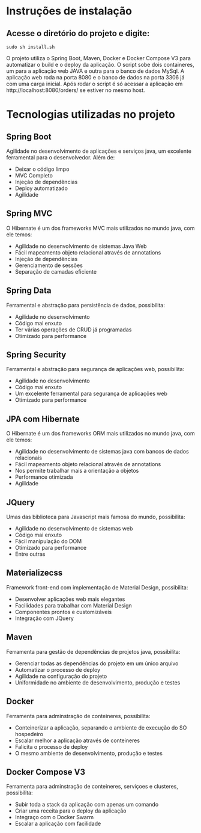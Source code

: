 # Instruções de instalação

## Acesse o diretório do projeto e digite:

```
sudo sh install.sh
```

O projeto utiliza o Spring Boot, Maven, Docker e Docker Compose V3 para automatizar o build e o deploy da aplicação. O script sobe dois containeres, um para a aplicação web JAVA e outra para o banco de dados MySql. A aplicação web roda na porta 8080 e o banco de dados na porta 3306 já com uma carga inicial. Após rodar o script é só acessar a aplicação em http://localhost:8080/orders/ se estiver no mesmo host.

# Tecnologias utilizadas no projeto

## Spring Boot

Agilidade no desenvolvimento de aplicações e serviços java, um excelente ferramental para o desenvolvedor. Além de:

* Deixar o código limpo
* MVC Completo
* Injeção de dependências
* Deploy automatizado
* Agilidade

## Spring MVC

O Hibernate é um dos frameworks MVC mais utilizados no mundo java, com ele temos:

* Agilidade no desenvolvimento de sistemas Java Web
* Fácil mapeamento objeto relacional através de annotations
* Injeção de dependências
* Gerenciamento de sessões
* Separação de camadas eficiente

## Spring Data

Ferramental e abstração para persistência de dados, possibilita:

* Agilidade no desenvolvimento
* Código mai enxuto
* Ter várias operações de CRUD já programadas
* Otimizado para performance

## Spring Security

Ferramental e abstração para segurança de aplicações web, possibilita:

* Agilidade no desenvolvimento
* Código mai enxuto
* Um excelente ferramental para segurança de aplicações web
* Otimizado para performance

## JPA com Hibernate

O Hibernate é um dos frameworks ORM mais utilizados no mundo java, com ele temos:

* Agilidade no desenvolvimento de sistemas java com bancos de dados relacionais
* Fácil mapeamento objeto relacional através de annotations
* Nos permite trabalhar mais a orientação a objetos
* Performance otimizada
* Agilidade

## JQuery

Umas das biblioteca para Javascript mais famosa do mundo, possibilita:

* Agilidade no desenvolvimento de sistemas web
* Código mai enxuto
* Fácil manipulação do DOM
* Otimizado para performance
* Entre outras

## Materializecss

Framework front-end com implementação de Material Design, possibilita:

* Desenvolver aplicações web mais elegantes
* Facilidades para trabalhar com Material Design
* Componentes prontos e customizáveis
* Integração com JQuery

## Maven

Ferramenta para gestão de dependências de projetos java, possibilita:

* Gerenciar todas as dependências do projeto em um único arquivo
* Automatizar o processo de deploy
* Agilidade na configuração do projeto
* Uniformidade no ambiente de desenvolvimento, produção e testes
 
## Docker

Ferramenta para adminstração de conteineres, possibilita:

* Conteinerizar a aplicação, separando o ambiente de execução do SO hospedeiro
* Escalar melhor a aplicação através de conteineres
* Falicita o processo de deploy
* O mesmo ambiente de desenvolvimento, produção e testes

## Docker Compose V3

Ferramenta para adminstração de conteineres, serviçoes e clusteres, possibilita:

* Subir toda a stack da aplicação com apenas um comando
* Criar uma receita para o deploy da aplicação
* Integraço com o Docker Swarm
* Escalar a aplicação com facilidade
 







